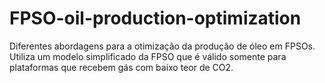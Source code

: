 # FPSO-oil-production-optimization

Diferentes abordagens para a otimização da produção de óleo em FPSOs. Utiliza um modelo simplificado da FPSO que é válido somente para plataformas que recebem gás com baixo teor de CO2. 
